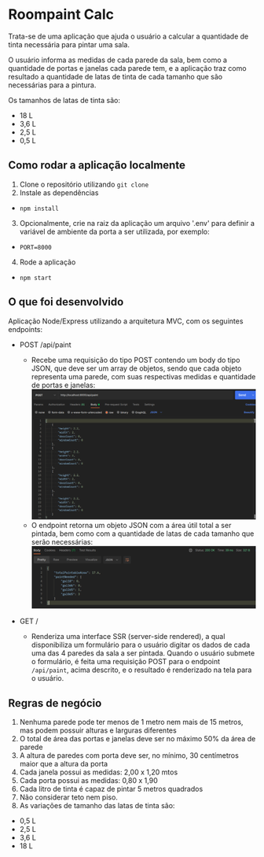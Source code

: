 # Roompaint Calc

Trata-se de uma aplicação que ajuda o usuário a calcular a quantidade de tinta necessária para pintar uma sala.

O usuário informa as medidas de cada parede da sala, bem como a quantidade de portas e janelas cada parede tem, e a aplicação traz como resultado a quantidade de latas de tinta de cada tamanho que são necessárias para a pintura.

Os tamanhos de latas de tinta são:

- 18 L
- 3,6 L
- 2,5 L
- 0,5 L

## Como rodar a aplicação localmente

1. Clone o repositório utilizando `git clone`
2. Instale as dependências

- `npm install`

3. Opcionalmente, crie na raiz da aplicação um arquivo '.env' para definir a variável de ambiente da porta a ser utilizada, por exemplo:

- `PORT=8000`

4. Rode a aplicação

- `npm start`

## O que foi desenvolvido

Aplicação Node/Express utilizando a arquitetura MVC, com os seguintes endpoints:

- POST /api/paint

  - Recebe uma requisição do tipo POST contendo um body do tipo JSON, que deve ser um array de objetos, sendo que cada objeto representa uma parede, com suas respectivas medidas e quantidade de portas e janelas:
    ![body da requisicao post](./public/images/post-body.png)
  - O endpoint retorna um objeto JSON com a área útil total a ser pintada, bem como com a quantidade de latas de cada tamanho que serão necessárias:
    ![body da resposta](./public/images/post-response.png)

- GET /
  - Renderiza uma interface SSR (server-side rendered), a qual disponibiliza um formulário para o usuário digitar os dados de cada uma das 4 paredes da sala a ser pintada. Quando o usuário submete o formulário, é feita uma requisição POST para o endpoint `/api/paint`, acima descrito, e o resultado é renderizado na tela para o usuário.

## Regras de negócio

1. Nenhuma parede pode ter menos de 1 metro nem mais de 15 metros, mas podem possuir alturas e larguras diferentes
2. O total de área das portas e janelas deve ser no máximo 50% da área de parede
3. A altura de paredes com porta deve ser, no mínimo, 30 centímetros maior que a altura da porta
4. Cada janela possui as medidas: 2,00 x 1,20 mtos
5. Cada porta possui as medidas: 0,80 x 1,90
6. Cada litro de tinta é capaz de pintar 5 metros quadrados
7. Não considerar teto nem piso.
8. As variações de tamanho das latas de tinta são:

- 0,5 L
- 2,5 L
- 3,6 L
- 18 L
